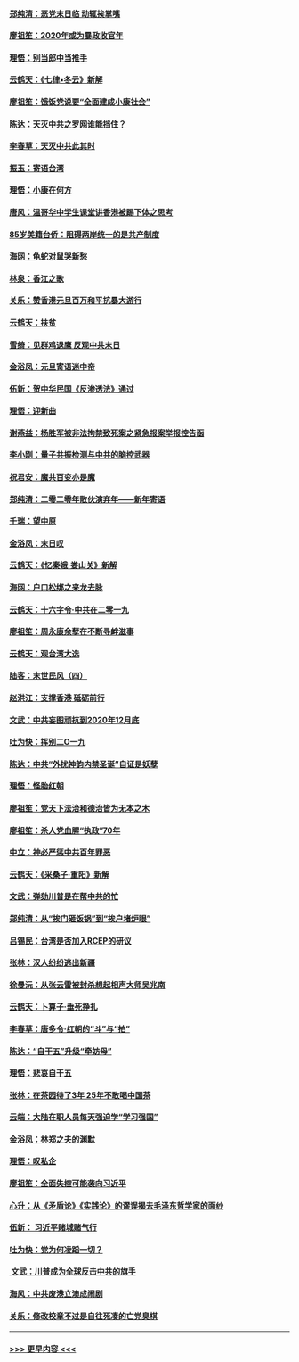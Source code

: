 #### [郑纯清：恶党末日临 动辄挨掌嘴](../pages/nsc993/n11769356.md?t=01051933) 
#### [廖祖笙：2020年或为暴政收官年](../pages/nsc993/n11768216.md?t=01051933) 
#### [理悟：别当郎中当推手](../pages/nsc993/n11768243.md?t=01051933) 
#### [云鹤天：《七律▪冬云》新解](../pages/nsc993/n11768204.md?t=01051933) 
#### [廖祖笙：饿饭党说要“全面建成小康社会”](../pages/nsc993/n11767482.md?t=01051933) 
#### [陈达：天灭中共之罗网谁能挡住？](../pages/nsc993/n11767465.md?t=01051933) 
#### [李春草：天灭中共此其时](../pages/nsc993/n11767452.md?t=01051933) 
#### [振玉：寄语台湾](../pages/nsc993/n11767432.md?t=01051933) 
#### [理悟：小康在何方](../pages/nsc993/n11767394.md?t=01051933) 
#### [唐风：温哥华中学生课堂讲香港被踢下体之思考](../pages/nsc993/n11766848.md?t=01051933) 
#### [85岁美籍台侨：阻碍两岸统一的是共产制度](../pages/nsc993/n11765043.md?t=01051933) 
#### [海网：龟蛇对鼠哭新愁](../pages/nsc993/n11764895.md?t=01051933) 
#### [林泉：香江之歌](../pages/nsc993/n11764415.md?t=01051933) 
#### [关乐：赞香港元旦百万和平抗暴大游行](../pages/nsc993/n11764382.md?t=01051933) 
#### [云鹤天：扶贫](../pages/nsc993/n11764245.md?t=01051933) 
#### [雪绮：见群鸡退鹰  反观中共末日](../pages/nsc993/n11762112.md?t=01051933) 
#### [金浴凤：元旦寄语迷中帝](../pages/nsc993/n11761788.md?t=01051933) 
#### [伍新：贺中华民国《反渗透法》通过](../pages/nsc993/n11761994.md?t=01051933) 
#### [理悟：迎新曲](../pages/nsc993/n11761152.md?t=01051933) 
#### [谢燕益：杨胜军被非法拘禁致死案之紧急报案举报控告函](../pages/nsc993/n11756134.md?t=01051933) 
#### [李小刚：量子共振检测与中共的脑控武器](../pages/nsc993/n11754518.md?t=01051933) 
#### [祝君安：魔共百变亦是魔](../pages/nsc993/n11754469.md?t=01051933) 
#### [郑纯清：二零二零年散伙演弃年——新年寄语](../pages/nsc993/n11754195.md?t=01051933) 
#### [千瑞：望中原](../pages/nsc993/n11754159.md?t=01051933) 
#### [金浴凤：末日叹](../pages/nsc993/n11752359.md?t=01051933) 
#### [云鹤天：《忆秦娥‧娄山关》新解](../pages/nsc993/n11752348.md?t=01051933) 
#### [海网：户口松绑之来龙去脉](../pages/nsc993/n11752328.md?t=01051933) 
#### [云鹤天：十六字令‧中共在二零一九](../pages/nsc993/n11752305.md?t=01051933) 
#### [廖祖笙：周永康余孽在不断寻衅滋事](../pages/nsc993/n11751013.md?t=01051933) 
#### [云鹤天：观台湾大选](../pages/nsc993/n11751007.md?t=01051933) 
#### [陆客：末世民风（四）](../pages/nsc993/n11749203.md?t=01051933) 
#### [赵洪江：支撑香港 砥砺前行](../pages/nsc993/n11748482.md?t=01051933) 
#### [文武：中共妄图顽抗到2020年12月底](../pages/nsc993/n11748446.md?t=01051933) 
#### [吐为快：挥别二O一九](../pages/nsc993/n11748411.md?t=01051933) 
#### [陈达：中共“外扰神韵内禁圣诞”自证是妖孽](../pages/nsc993/n11748226.md?t=01051933) 
#### [理悟：怪胎红朝](../pages/nsc993/n11748206.md?t=01051933) 
#### [廖祖笙：党天下法治和德治皆为无本之木](../pages/nsc993/n11748135.md?t=01051933) 
#### [廖祖笙：杀人党血腥“执政”70年](../pages/nsc993/n11745144.md?t=01051933) 
#### [中立：神必严惩中共百年罪恶](../pages/nsc993/n11744970.md?t=01051933) 
#### [云鹤天：《采桑子‧重阳》新解](../pages/nsc993/n11744948.md?t=01051933) 
#### [文武：弹劾川普是在帮中共的忙](../pages/nsc993/n11744758.md?t=01051933) 
#### [郑纯清：从“挨门砸饭锅”到“挨户堵炉眼”](../pages/nsc993/n11744745.md?t=01051933) 
#### [吕锡民：台湾是否加入RCEP的研议](../pages/nsc993/n11744701.md?t=01051933) 
#### [张林：汉人纷纷逃出新疆](../pages/nsc993/n11743530.md?t=01051933) 
#### [徐曼沅：从张云雷被封杀想起相声大师吴兆南](../pages/nsc993/n11741816.md?t=01051933) 
#### [云鹤天：卜算子‧垂死挣扎](../pages/nsc993/n11739956.md?t=01051933) 
#### [李春草：唐多令‧红朝的“斗”与“拍”](../pages/nsc993/n11739830.md?t=01051933) 
#### [陈达：“自干五”升级“牵妨母”](../pages/nsc993/n11739724.md?t=01051933) 
#### [理悟：悲哀自干五](../pages/nsc993/n11739547.md?t=01051933) 
#### [张林：在茶园待了3年 25年不敢喝中国茶](../pages/nsc993/n11739240.md?t=01051933) 
#### [云端：大陆在职人员每天强迫学“学习强国”](../pages/nsc993/n11738735.md?t=01051933) 
#### [金浴凤：林郑之夫的渊默](../pages/nsc993/n11737735.md?t=01051933) 
#### [理悟：叹私企](../pages/nsc993/n11737715.md?t=01051933) 
#### [廖祖笙：全面失控可能袭向习近平](../pages/nsc993/n11737704.md?t=01051933) 
#### [心升：从《矛盾论》《实践论》的谬误揭去毛泽东哲学家的面纱](../pages/nsc993/n11736962.md?t=01051933) 
#### [伍新： 习近平赌城赌气行](../pages/nsc993/n11736929.md?t=01051933) 
#### [吐为快：党为何凌蹈一切？](../pages/nsc993/n11736915.md?t=01051933) 
#### [ 文武：川普成为全球反击中共的旗手](../pages/nsc993/n11736882.md?t=01051933) 
#### [海风：中共废港立澳成闹剧](../pages/nsc993/n11735857.md?t=01051933) 
#### [关乐：修改校章不过是自往死凑的亡党臭棋](../pages/nsc993/n11735097.md?t=01051933) 

----
#### [ >>> 更早内容 <<< ](../indexes/nsc993-earlier.md)
